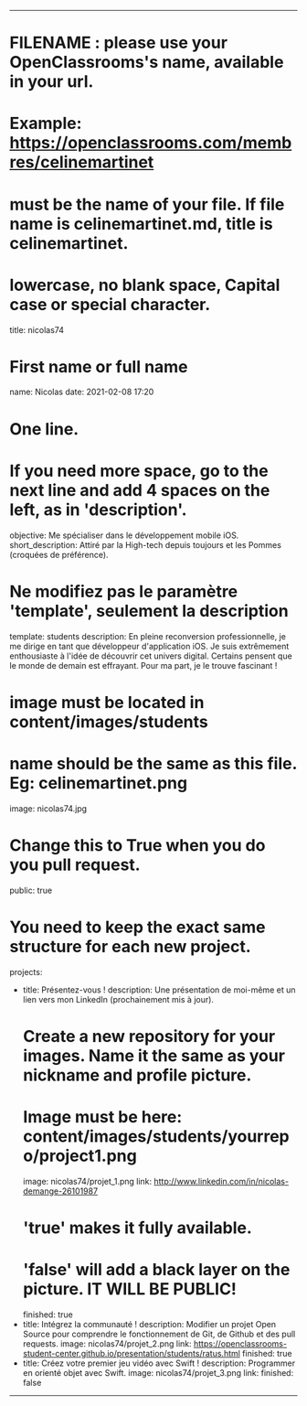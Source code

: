 ---

# FILENAME : please use your OpenClassrooms's name, available in your url.
# Example: https://openclassrooms.com/membres/celinemartinet
# must be the name of your file. If file name is celinemartinet.md, title is celinemartinet.
# lowercase, no blank space, Capital case or special character.
title: nicolas74

# First name or full name
name: Nicolas
date: 2021-02-08 17:20

# One line.
# If you need more space, go to the next line and add 4 spaces on the left, as in 'description'.
objective: Me spécialiser dans le développement mobile iOS.
short_description: Attiré par la High-tech depuis toujours et les Pommes (croquées de préférence).

# Ne modifiez pas le paramètre 'template', seulement la description
template: students
description:
    En pleine reconversion professionnelle, je me dirige en tant que développeur d'application iOS. Je suis extrêmement enthousiaste à l'idée de découvrir cet univers digital. Certains pensent que le monde de demain est effrayant. Pour ma part, je le trouve fascinant !

# image must be located in content/images/students
# name should be the same as this file. Eg: celinemartinet.png
image: nicolas74.jpg

# Change this to True when you do you pull request.
public: true

# You need to keep the exact same structure for each new project.
projects:
  - title: Présentez-vous !
    description: Une présentation de moi-même et un lien vers mon LinkedIn (prochainement mis à jour).
    # Create a new repository for your images. Name it the same as your nickname and profile picture.
    # Image must be here: content/images/students/yourrepo/project1.png
    image: nicolas74/projet_1.png
    link: http://www.linkedin.com/in/nicolas-demange-26101987
    # 'true' makes it fully available.
    # 'false' will add a black layer on the picture. IT WILL BE PUBLIC!
    finished: true
  - title: Intégrez la communauté !
    description: Modifier un projet Open Source pour comprendre le fonctionnement de Git, de Github et des pull requests. 
    image: nicolas74/projet_2.png
    link: https://openclassrooms-student-center.github.io/presentation/students/ratus.html
    finished: true
  - title: Créez votre premier jeu vidéo avec Swift !
    description: Programmer en orienté objet avec Swift.
    image: nicolas74/projet_3.png
    link: 
    finished: false
---